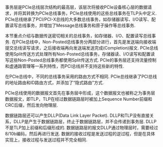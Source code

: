 事务层是PCIe总线层次结构的最高层，该层次将接收PCIe设备核心层的数据请求，并将其转换为PCIe总线事务，PCIe总线使用的这些总线事务在TLP头中定义. PCIe总线继承了PCI/PCI-X总线的大多数总线事务，如存储器读写、I/O读写、配置读写总线事务，并增加了Message总线事务和原子操作等总线事务. 

本节重点介绍与数据传送密切相关的总线事务，如存储器、I/O、配置读写总线事务. 在PCIe总线中，Non-Posted总线事务分两部分进行，首先是发送端向接收端提交总线读写请求，之后接收端再向发送端发送完成(Completion)报文. PCIe总线使用Split传送方式处理所有Non-Posted总线事务，存储器读、I/O读写和配置读写这些Non-Posted总线事务都使用Split传送方式. PCIe的事务层还支持流量控制和虚通路管理等一系列特性，而PCI总线并不支持这些新的特性. 

在PCIe总线中，不同的总线事务采用的路由方式不相同. PCIe总线继承了PCI总线的地址路由和ID路由方式，并添加了“隐式路由”方式. 

PCIe总线使用的数据报文首先在事务层中形成，这个数据报文也被称之为事务层数据报文，即TLP，TLP在经过数据链路层时被加上Sequence Number前缀和CRC后缀，然后发向物理层. 

数据链路层还可以产生DLLP(Data Link Layer Packet). DLLP和TLP没有直接关系，DLLP是产生于数据链路层，终止于数据链路层，并不会传递到事务层. DLLP不是TLP加上前缀和后缀形成的. 数据链路层的报文DLLP通过物理层时，需要经过8/10b编码，然后再进行发送. 数据的接收过程是发送过程的逆过程，但是在具体实现上，接收过程与发送过程并不完全相同. 